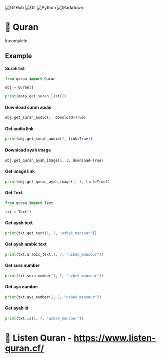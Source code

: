 ![GitHub](https://img.shields.io/badge/github-%23121011.svg?style=for-the-badge&logo=github&logoColor=white) ![Git](https://img.shields.io/badge/git-%23F05033.svg?style=for-the-badge&logo=git&logoColor=white) ![Python](https://img.shields.io/badge/python-3670A0?style=for-the-badge&logo=python&logoColor=ffdd54) ![Markdown](https://img.shields.io/badge/markdown-%23000000.svg?style=for-the-badge&logo=markdown&logoColor=white)

# 📖 Quran
Incomplete

## Example
#### Surah list
```python
from quran import Quran

obj = Quran()

print(data.get_surah_list())
```

#### Download surah audio
```python
obj.get_surah_audio(1, download=True)
```

#### Get audio link
```python
print(obj.get_surah_audio(1, link=True))
```

#### Download ayah image
```python
obj.get_quran_ayah_image(1, 1, download=True)
```

#### Get image link
```python
print(obj.get_quran_ayah_image(1, 1, link=True))
```

#### Get Text
```python
from quran import Text

txt = Text()
```

#### Get ayah text
```python
print(txt.get_text(1, 7, "uzbek_mansour"))
```

#### Get ayah arabic text
```python
print(txt.arabic_text(1, 7, "uzbek_mansour"))
```

#### Get sura number
```python
print(txt.sura_number(1, 7, "uzbek_mansour"))
```

#### Get aya number
```python
print(txt.aya_number(1, 7, "uzbek_mansour"))
```

#### Get ayah id
```python
print(txt.id(1, 7, "uzbek_mansour"))
```

# 🎵 Listen Quran - https://www.listen-quran.cf/
